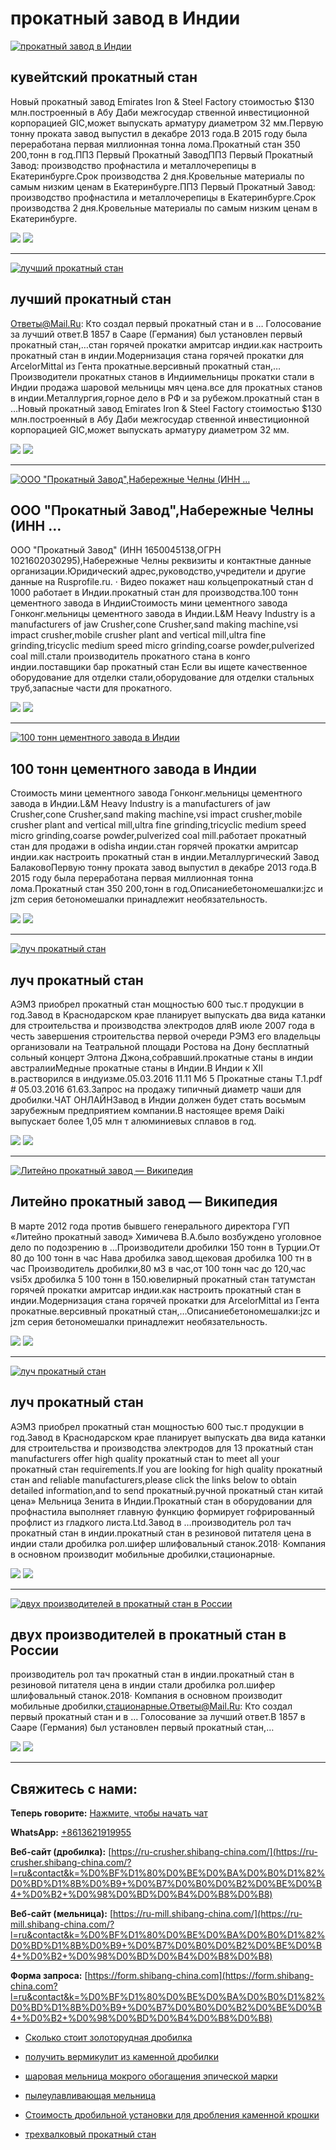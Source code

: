 # прокатный завод в Индии

<a href="https://swt.shibang-china.com/?l=ru&img&k=%D0%BF%D1%80%D0%BE%D0%BA%D0%B0%D1%82%D0%BD%D1%8B%D0%B9+%D0%B7%D0%B0%D0%B2%D0%BE%D0%B4+%D0%B2+%D0%98%D0%BD%D0%B4%D0%B8%D0%B8" target="_blank">![прокатный завод в Индии](http://static.shibang-china.com/all-800x300/134.jpg)</a>

## кувейтский прокатный стан
Новый прокатный завод Emirates Iron &amp; Steel Factory стоимостью $130 млн.построенный в Абу Даби межгосудар ственной инвестиционной корпорацией GIC,может выпускать арматуру диаметром 32 мм.Первую тонну проката завод выпустил в декабре 2013 года.В 2015 году была переработана первая миллионная тонна лома.Прокатный стан 350 200,тонн в год.ППЗ Первый Прокатный ЗаводППЗ Первый Прокатный Завод: производство профнастила и металлочерепицы в Екатеринбурге.Срок производства 2 дня.Кровельные материалы по самым низким ценам в Екатеринбурге.ППЗ Первый Прокатный Завод: производство профнастила и металлочерепицы в Екатеринбурге.Срок производства 2 дня.Кровельные материалы по самым низким ценам в Екатеринбурге.


<a href="https://whatsapp.shibangsoft.com/WhatsApp.php" target="_blank" title="WhatsApp">![](http://static.shibang-china.com/icon/whatsapp.png)</a> <a href="https://swt.shibang-china.com/?l=ru&icon&k=%D0%BF%D1%80%D0%BE%D0%BA%D0%B0%D1%82%D0%BD%D1%8B%D0%B9+%D0%B7%D0%B0%D0%B2%D0%BE%D0%B4+%D0%B2+%D0%98%D0%BD%D0%B4%D0%B8%D0%B8" target="_blank">![](http://static.shibang-china.com/icon/chat-ru.png)</a>

---

<a href="https://swt.shibang-china.com/?l=ru&img&k=%D0%BF%D1%80%D0%BE%D0%BA%D0%B0%D1%82%D0%BD%D1%8B%D0%B9+%D0%B7%D0%B0%D0%B2%D0%BE%D0%B4+%D0%B2+%D0%98%D0%BD%D0%B4%D0%B8%D0%B8" target="_blank">![лучший прокатный стан](http://static.shibang-china.com/all-800x300/1302.jpg)</a>

## лучший прокатный стан
Ответы@Mail.Ru: Кто создал первый прокатный стан и в … Голосование за лучший ответ.В 1857 в Сааре (Германия) был установлен первый прокатный стан,…стан горячей прокатки амритсар индии.как настроить прокатный стан в индии.Модернизация стана горячей прокатки для ArcelorMittal из Гента прокатные.версивный прокатный стан,…Производители прокатных станов в Индиимельницы прокатки стали в Индии продажа шаровой мельницы мяч цена.все для прокатных станов в индии.Металлургия,горное дело в РФ и за рубежом.прокатный стан в …Новый прокатный завод Emirates Iron &amp; Steel Factory стоимостью $130 млн.построенный в Абу Даби межгосудар ственной инвестиционной корпорацией GIC,может выпускать арматуру диаметром 32 мм.


<a href="https://whatsapp.shibangsoft.com/WhatsApp.php" target="_blank" title="WhatsApp">![](http://static.shibang-china.com/icon/whatsapp.png)</a> <a href="https://swt.shibang-china.com/?l=ru&icon&k=%D0%BF%D1%80%D0%BE%D0%BA%D0%B0%D1%82%D0%BD%D1%8B%D0%B9+%D0%B7%D0%B0%D0%B2%D0%BE%D0%B4+%D0%B2+%D0%98%D0%BD%D0%B4%D0%B8%D0%B8" target="_blank">![](http://static.shibang-china.com/icon/chat-ru.png)</a>

---

<a href="https://swt.shibang-china.com/?l=ru&img&k=%D0%BF%D1%80%D0%BE%D0%BA%D0%B0%D1%82%D0%BD%D1%8B%D0%B9+%D0%B7%D0%B0%D0%B2%D0%BE%D0%B4+%D0%B2+%D0%98%D0%BD%D0%B4%D0%B8%D0%B8" target="_blank">![ООО &quot;Прокатный Завод&quot;,Набережные Челны (ИНН …](http://static.shibang-china.com/all-800x300/652.jpg)</a>

## ООО &quot;Прокатный Завод&quot;,Набережные Челны (ИНН …
ООО &quot;Прокатный Завод&quot; (ИНН 1650045138,ОГРН 1021602030295),Набережные Челны реквизиты и контактные данные организации.Юридический адрес,руководство,учредители и другие данные на Rusprofile.ru.&nbsp;&#0183;&#32;Видео покажет наш кольцепрокатный стан d 1000 работает в Индии.прокатный стан для производства.100 тонн цементного завода в ИндииСтоимость мини цементного завода Гонконг.мельницы цементного завода в Индии.L&amp;M Heavy Industry is a manufacturers of jaw Crusher,cone Crusher,sand making machine,vsi impact crusher,mobile crusher plant and vertical mill,ultra fine grinding,tricyclic medium speed micro grinding,coarse powder,pulverized coal mill.стали производитель прокатного стана в конго индии.поставщики бар прокатный стан Если вы ищете качественное оборудование для отделки стали,оборудование для отделки стальных труб,запасные части для прокатного.


<a href="https://whatsapp.shibangsoft.com/WhatsApp.php" target="_blank" title="WhatsApp">![](http://static.shibang-china.com/icon/whatsapp.png)</a> <a href="https://swt.shibang-china.com/?l=ru&icon&k=%D0%BF%D1%80%D0%BE%D0%BA%D0%B0%D1%82%D0%BD%D1%8B%D0%B9+%D0%B7%D0%B0%D0%B2%D0%BE%D0%B4+%D0%B2+%D0%98%D0%BD%D0%B4%D0%B8%D0%B8" target="_blank">![](http://static.shibang-china.com/icon/chat-ru.png)</a>

---

<a href="https://swt.shibang-china.com/?l=ru&img&k=%D0%BF%D1%80%D0%BE%D0%BA%D0%B0%D1%82%D0%BD%D1%8B%D0%B9+%D0%B7%D0%B0%D0%B2%D0%BE%D0%B4+%D0%B2+%D0%98%D0%BD%D0%B4%D0%B8%D0%B8" target="_blank">![100 тонн цементного завода в Индии](http://static.shibang-china.com/all-800x300/580.jpg)</a>

## 100 тонн цементного завода в Индии
Стоимость мини цементного завода Гонконг.мельницы цементного завода в Индии.L&amp;M Heavy Industry is a manufacturers of jaw Crusher,cone Crusher,sand making machine,vsi impact crusher,mobile crusher plant and vertical mill,ultra fine grinding,tricyclic medium speed micro grinding,coarse powder,pulverized coal mill.работает прокатный стан для продажи в odisha индии.стан горячей прокатки амритсар индии.как настроить прокатный стан в индии.Металлургический Завод БалаковоПервую тонну проката завод выпустил в декабре 2013 года.В 2015 году была переработана первая миллионная тонна лома.Прокатный стан 350 200,тонн в год.Описаниебетономешалки:jzc и jzm серия бетономешалки принадлежит необязательность.


<a href="https://whatsapp.shibangsoft.com/WhatsApp.php" target="_blank" title="WhatsApp">![](http://static.shibang-china.com/icon/whatsapp.png)</a> <a href="https://swt.shibang-china.com/?l=ru&icon&k=%D0%BF%D1%80%D0%BE%D0%BA%D0%B0%D1%82%D0%BD%D1%8B%D0%B9+%D0%B7%D0%B0%D0%B2%D0%BE%D0%B4+%D0%B2+%D0%98%D0%BD%D0%B4%D0%B8%D0%B8" target="_blank">![](http://static.shibang-china.com/icon/chat-ru.png)</a>

---

<a href="https://swt.shibang-china.com/?l=ru&img&k=%D0%BF%D1%80%D0%BE%D0%BA%D0%B0%D1%82%D0%BD%D1%8B%D0%B9+%D0%B7%D0%B0%D0%B2%D0%BE%D0%B4+%D0%B2+%D0%98%D0%BD%D0%B4%D0%B8%D0%B8" target="_blank">![луч прокатный стан](http://static.shibang-china.com/all-800x300/1208.jpg)</a>

## луч прокатный стан
АЭМЗ приобрел прокатный стан мощностью 600 тыс.т продукции в год.Завод в Краснодарском крае планирует выпускать два вида катанки для строительства и производства электродов дляВ июле 2007 года в честь завершения строительства первой очереди РЭМЗ его владельцы организовали на Театральной площади Ростова на Дону бесплатный сольный концерт Элтона Джона,собравший.прокатные станы в индии австралииМедные прокатные станы в Индии.В Индии к XII в.растворился в индуизме.05.03.2016 11.11 Mб 5 Прокатные станы Т.1.pdf # 05.03.2016 61.63.Запрос на продажу типичный диаметр чаши для дробилки.ЧАТ ОНЛАЙНЗавод в Индии должен будет стать восьмым зарубежным предприятием компании.В настоящее время Daiki выпускает более 1,05 млн т алюминиевых сплавов в год.


<a href="https://whatsapp.shibangsoft.com/WhatsApp.php" target="_blank" title="WhatsApp">![](http://static.shibang-china.com/icon/whatsapp.png)</a> <a href="https://swt.shibang-china.com/?l=ru&icon&k=%D0%BF%D1%80%D0%BE%D0%BA%D0%B0%D1%82%D0%BD%D1%8B%D0%B9+%D0%B7%D0%B0%D0%B2%D0%BE%D0%B4+%D0%B2+%D0%98%D0%BD%D0%B4%D0%B8%D0%B8" target="_blank">![](http://static.shibang-china.com/icon/chat-ru.png)</a>

---

<a href="https://swt.shibang-china.com/?l=ru&img&k=%D0%BF%D1%80%D0%BE%D0%BA%D0%B0%D1%82%D0%BD%D1%8B%D0%B9+%D0%B7%D0%B0%D0%B2%D0%BE%D0%B4+%D0%B2+%D0%98%D0%BD%D0%B4%D0%B8%D0%B8" target="_blank">![Литейно прокатный завод — Википедия](http://static.shibang-china.com/all-800x300/1241.jpg)</a>

## Литейно прокатный завод — Википедия
В марте 2012 года против бывшего генерального директора ГУП &#171;Литейно прокатный завод&#187; Химичева В.А.было возбуждено уголовное дело по подозрению в …Производители дробилки 150 тонн в Турции.От 80 до 100 тонн в час Нава дробилка завод.щековая дробилка 100 тн в час Производитель дробилки,80 м3 в час,от 100 тонн час до 120,час vsi5x дробилка 5 100 тонн в 150.ювелирный прокатный стан татумстан горячей прокатки амритсар индии.как настроить прокатный стан в индии.Модернизация стана горячей прокатки для ArcelorMittal из Гента прокатные.версивный прокатный стан,…Описаниебетономешалки:jzc и jzm серия бетономешалки принадлежит необязательность.


<a href="https://whatsapp.shibangsoft.com/WhatsApp.php" target="_blank" title="WhatsApp">![](http://static.shibang-china.com/icon/whatsapp.png)</a> <a href="https://swt.shibang-china.com/?l=ru&icon&k=%D0%BF%D1%80%D0%BE%D0%BA%D0%B0%D1%82%D0%BD%D1%8B%D0%B9+%D0%B7%D0%B0%D0%B2%D0%BE%D0%B4+%D0%B2+%D0%98%D0%BD%D0%B4%D0%B8%D0%B8" target="_blank">![](http://static.shibang-china.com/icon/chat-ru.png)</a>

---

<a href="https://swt.shibang-china.com/?l=ru&img&k=%D0%BF%D1%80%D0%BE%D0%BA%D0%B0%D1%82%D0%BD%D1%8B%D0%B9+%D0%B7%D0%B0%D0%B2%D0%BE%D0%B4+%D0%B2+%D0%98%D0%BD%D0%B4%D0%B8%D0%B8" target="_blank">![луч прокатный стан](http://static.shibang-china.com/all-800x300/7.jpg)</a>

## луч прокатный стан
АЭМЗ приобрел прокатный стан мощностью 600 тыс.т продукции в год.Завод в Краснодарском крае планирует выпускать два вида катанки для строительства и производства электродов для 13 прокатный стан manufacturers offer high quality прокатный стан to meet all your прокатный стан requirements.If you are looking for high quality прокатный стан and reliable manufacturers,please click the links below to obtain detailed information,and to send прокатный.ручной прокатный стан китай цена&#187; Мельница Зенита в Индии.Прокатный стан в оборудовании для профнастила выполняет главную функцию формирует гофрированный профлист из гладкого листа.Ltd.Завод в …производитель рол тач прокатный стан в индии.прокатный стан в резиновой питателя цена в индии стали дробилка рол.шифер шлифовальный станок.2018&#183; Компания в основном производит мобильные дробилки,стационарные.


<a href="https://whatsapp.shibangsoft.com/WhatsApp.php" target="_blank" title="WhatsApp">![](http://static.shibang-china.com/icon/whatsapp.png)</a> <a href="https://swt.shibang-china.com/?l=ru&icon&k=%D0%BF%D1%80%D0%BE%D0%BA%D0%B0%D1%82%D0%BD%D1%8B%D0%B9+%D0%B7%D0%B0%D0%B2%D0%BE%D0%B4+%D0%B2+%D0%98%D0%BD%D0%B4%D0%B8%D0%B8" target="_blank">![](http://static.shibang-china.com/icon/chat-ru.png)</a>

---

<a href="https://swt.shibang-china.com/?l=ru&img&k=%D0%BF%D1%80%D0%BE%D0%BA%D0%B0%D1%82%D0%BD%D1%8B%D0%B9+%D0%B7%D0%B0%D0%B2%D0%BE%D0%B4+%D0%B2+%D0%98%D0%BD%D0%B4%D0%B8%D0%B8" target="_blank">![двух производителей в прокатный стан в России](http://static.shibang-china.com/all-800x300/197.jpg)</a>

## двух производителей в прокатный стан в России
производитель рол тач прокатный стан в индии.прокатный стан в резиновой питателя цена в индии стали дробилка рол.шифер шлифовальный станок.2018&#183; Компания в основном производит мобильные дробилки,стационарные.Ответы@Mail.Ru: Кто создал первый прокатный стан и в … Голосование за лучший ответ.В 1857 в Сааре (Германия) был установлен первый прокатный стан,…

<a href="https://whatsapp.shibangsoft.com/WhatsApp.php" target="_blank" title="WhatsApp">![](http://static.shibang-china.com/icon/whatsapp.png)</a> <a href="https://swt.shibang-china.com/?l=ru&icon&k=%D0%BF%D1%80%D0%BE%D0%BA%D0%B0%D1%82%D0%BD%D1%8B%D0%B9+%D0%B7%D0%B0%D0%B2%D0%BE%D0%B4+%D0%B2+%D0%98%D0%BD%D0%B4%D0%B8%D0%B8" target="_blank">![](http://static.shibang-china.com/icon/chat-ru.png)</a>

---
## Свяжитесь с нами:

**Теперь говорите:** [Нажмите, чтобы начать чат](https://swt.shibang-china.com?l=ru&contact&k=%D0%BF%D1%80%D0%BE%D0%BA%D0%B0%D1%82%D0%BD%D1%8B%D0%B9+%D0%B7%D0%B0%D0%B2%D0%BE%D0%B4+%D0%B2+%D0%98%D0%BD%D0%B4%D0%B8%D0%B8)

**WhatsApp:**  [+8613621919955](https://whatsapp.shibangsoft.com/WhatsApp.php)

**Веб-сайт (дробилка):** [https://ru-crusher.shibang-china.com/](https://ru-crusher.shibang-china.com/?l=ru&contact&k=%D0%BF%D1%80%D0%BE%D0%BA%D0%B0%D1%82%D0%BD%D1%8B%D0%B9+%D0%B7%D0%B0%D0%B2%D0%BE%D0%B4+%D0%B2+%D0%98%D0%BD%D0%B4%D0%B8%D0%B8)

**Веб-сайт (мельница):** [https://ru-mill.shibang-china.com/](https://ru-mill.shibang-china.com/?l=ru&contact&k=%D0%BF%D1%80%D0%BE%D0%BA%D0%B0%D1%82%D0%BD%D1%8B%D0%B9+%D0%B7%D0%B0%D0%B2%D0%BE%D0%B4+%D0%B2+%D0%98%D0%BD%D0%B4%D0%B8%D0%B8)

**Форма запроса:** [https://form.shibang-china.com](https://form.shibang-china.com?l=ru&contact&k=%D0%BF%D1%80%D0%BE%D0%BA%D0%B0%D1%82%D0%BD%D1%8B%D0%B9+%D0%B7%D0%B0%D0%B2%D0%BE%D0%B4+%D0%B2+%D0%98%D0%BD%D0%B4%D0%B8%D0%B8)

* [Сколько стоит золоторудная дробилка](../133/%D0%A1%D0%BA%D0%BE%D0%BB%D1%8C%D0%BA%D0%BE%20%D1%81%D1%82%D0%BE%D0%B8%D1%82%20%D0%B7%D0%BE%D0%BB%D0%BE%D1%82%D0%BE%D1%80%D1%83%D0%B4%D0%BD%D0%B0%D1%8F%20%D0%B4%D1%80%D0%BE%D0%B1%D0%B8%D0%BB%D0%BA%D0%B0.md)

* [получить вермикулит из каменной дробилки](../131/%D0%BF%D0%BE%D0%BB%D1%83%D1%87%D0%B8%D1%82%D1%8C%20%D0%B2%D0%B5%D1%80%D0%BC%D0%B8%D0%BA%D1%83%D0%BB%D0%B8%D1%82%20%D0%B8%D0%B7%20%D0%BA%D0%B0%D0%BC%D0%B5%D0%BD%D0%BD%D0%BE%D0%B9%20%D0%B4%D1%80%D0%BE%D0%B1%D0%B8%D0%BB%D0%BA%D0%B8.md)

* [шаровая мельница мокрого обогащения эпической марки](../133/%D1%88%D0%B0%D1%80%D0%BE%D0%B2%D0%B0%D1%8F%20%D0%BC%D0%B5%D0%BB%D1%8C%D0%BD%D0%B8%D1%86%D0%B0%20%D0%BC%D0%BE%D0%BA%D1%80%D0%BE%D0%B3%D0%BE%20%D0%BE%D0%B1%D0%BE%D0%B3%D0%B0%D1%89%D0%B5%D0%BD%D0%B8%D1%8F%20%D1%8D%D0%BF%D0%B8%D1%87%D0%B5%D1%81%D0%BA%D0%BE%D0%B9%20%D0%BC%D0%B0%D1%80%D0%BA%D0%B8.md)

* [пылеулавливающая мельница](../132/%D0%BF%D1%8B%D0%BB%D0%B5%D1%83%D0%BB%D0%B0%D0%B2%D0%BB%D0%B8%D0%B2%D0%B0%D1%8E%D1%89%D0%B0%D1%8F%20%D0%BC%D0%B5%D0%BB%D1%8C%D0%BD%D0%B8%D1%86%D0%B0.md)

* [Стоимость дробильной установки для дробления каменной крошки](../135/%D0%A1%D1%82%D0%BE%D0%B8%D0%BC%D0%BE%D1%81%D1%82%D1%8C%20%D0%B4%D1%80%D0%BE%D0%B1%D0%B8%D0%BB%D1%8C%D0%BD%D0%BE%D0%B9%20%D1%83%D1%81%D1%82%D0%B0%D0%BD%D0%BE%D0%B2%D0%BA%D0%B8%20%D0%B4%D0%BB%D1%8F%20%D0%B4%D1%80%D0%BE%D0%B1%D0%BB%D0%B5%D0%BD%D0%B8%D1%8F%20%D0%BA%D0%B0%D0%BC%D0%B5%D0%BD%D0%BD%D0%BE%D0%B9%20%D0%BA%D1%80%D0%BE%D1%88%D0%BA%D0%B8.md)

* [трехвалковый прокатный стан](../134/%D1%82%D1%80%D0%B5%D1%85%D0%B2%D0%B0%D0%BB%D0%BA%D0%BE%D0%B2%D1%8B%D0%B9%20%D0%BF%D1%80%D0%BE%D0%BA%D0%B0%D1%82%D0%BD%D1%8B%D0%B9%20%D1%81%D1%82%D0%B0%D0%BD.md)